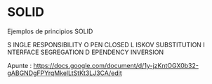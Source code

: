 # SOLID
Ejemplos de principios SOLID

S INGLE RESPONSIBILITY
O PEN CLOSED
L ISKOV SUBSTITUTION
I NTERFACE SEGREGATION
D EPENDENCY INVERSION

Apunte : https://docs.google.com/document/d/1y-jzKntOGX0b32-gABGNDgFPYrqMkelLtStKt3LJ3CA/edit